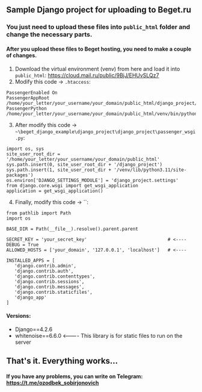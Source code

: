 ## Sample Django project for uploading to Beget.ru
### You just need to upload these files into `public_html` folder and change the necessary parts.

#### After you upload these files to Beget hosting, you need to make a couple of changes.

1. Download the virtual environment (venv) from here and load it into `public_html`: https://cloud.mail.ru/public/9BjJ/EHUvSLQz7
2. Modify this code -> `.htaccess`:
```
PassengerEnabled On
PassengerAppRoot /home/your_letter/your_username/your_domain/public_html/django_project/django_project
PassengerPython /home/your_letter/your_username/your_domain/public_html/venv/bin/python
```
3. After modify this code -> `~\beget_django_example\django_project\django_project\passenger_wsgi.py`:
```
import os, sys
site_user_root_dir = '/home/your_letter/your_username/your_domain/public_html'
sys.path.insert(0, site_user_root_dir + '/django_project')
sys.path.insert(1, site_user_root_dir + '/venv/lib/python3.11/site-packages')
os.environ['DJANGO_SETTINGS_MODULE'] = 'django_project.settings'
from django.core.wsgi import get_wsgi_application
application = get_wsgi_application()
```
4. Finally, modify this code -> ``:
 ```
from pathlib import Path
import os

BASE_DIR = Path(__file__).resolve().parent.parent

SECRET_KEY = 'your_secret_key'                              # <----
DEBUG = True
ALLOWED_HOSTS = ['your_domain', '127.0.0.1', 'localhost']   # <----

INSTALLED_APPS = [
    'django.contrib.admin',
    'django.contrib.auth',
    'django.contrib.contenttypes',
    'django.contrib.sessions',
    'django.contrib.messages',
    'django.contrib.staticfiles',
    'django_app'
]
 ```

#### Versions:
- Django==4.2.6
- whitenoise==6.6.0    <---- This library is for static files to run on the server

## That's it. Everything works...
#### If you have any problems, you can write on Telegram: https://t.me/ozodbek_sobirjonovich
